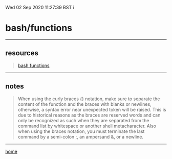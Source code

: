 Wed 02 Sep 2020 11:27:39 BST
i
# bash/functions

_____


## resources

> [bash functions](https://www.shell-tips.com/bash/functions/)

___

## notes

> When using the curly braces {} notation, make sure to separate the content of the function and the braces with blanks or newlines, otherwise, a syntax error near unexpected token will be raised. This is due to historical reasons as the braces are reserved words and can only be recognized as such when they are separated from the command list by whitespace or another shell metacharacter. Also when using the braces notation, you must terminate the last command by a semi-colon ;, an ampersand &, or a newline.

___

[home](/home/pi/Documents/bash-index.md) 

